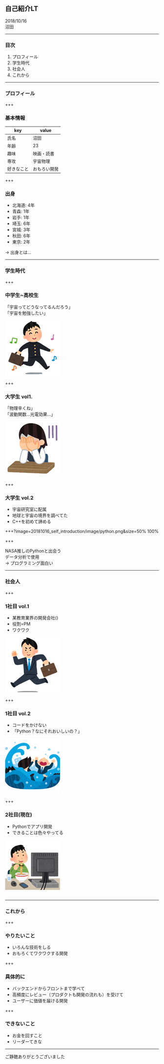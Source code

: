 ## 自己紹介LT

2018/10/16  
沼田

---

### 目次

1. プロフィール
2. 学生時代
3. 社会人
4. これから


---

### プロフィール

+++

### 基本情報

| key | value |
| --- | --- |
| 氏名 | 沼田
| 年齢 | 23 |
| 趣味 | 映画・読書 |
| 専攻 | 宇宙物理 |
| 好きなこと | おもろい開発 |


+++

### 出身
- 北海道: 4年
- 青森: 1年
- 岩手: 1年
- 埼玉: 6年
- 宮城: 3年
- 秋田: 6年
- 東京: 2年

-> 出身とは…

---

### 学生時代

+++

### 中学生~高校生
「宇宙ってどうなってるんだろう」  
「宇宙を勉強したい」

![image](20181016_self_introduction/image/skip_schoolboy.png)

+++

### 大学生 vol1.
「物理辛くね」  
「波動関数…光電効果…」

![image](20181016_self_introduction/image/fusagikomu_businesswoman.png)

+++

### 大学生 vol.2
- 宇宙研究室に配属
- 地球と宇宙の境界を調べてた
- C++を初めて諦める

+++?image=20181016_self_introduction/image/python.png&size=50% 100%

+++

NASA推しのPythonと出会う  
データ分析で使用  
-> プログラミング面白い

---

### 社会人

+++

### 1社目 vol.1
- 某教育業界の開発会社()
- 役割=PM
- ワクワク

![image](20181016_self_introduction/image/shinsyakaijin_run_man2.png)

+++

### 1社目 vol.2
- コードをかけない
- 「Python？なにそれおいしいの？」

![image](20181016_self_introduction/image/business_syakai_aranami.png)

+++

### 2社目(現在)
- Pythonでアプリ開発
- できることは色々やってる

![image](20181016_self_introduction/image/syokuji_computer.png)

---

### これから

+++

### やりたいこと
- いろんな技術をしる
- おもろくてワクワクする開発

+++

### 具体的に
- バックエンドからフロントまで学べて
- 高頻度にレビュー（プロダクトも開発の流れも）を受けて
- ユーザーに価値を届ける開発

+++

### できないこと
- お金を回すこと
- リーダーてきな

---

ご静聴ありがとうございました
